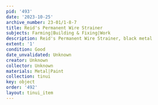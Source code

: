 ```yaml
---
pid: '493'
date: '2023-10-25'
archive_number: 23-01/1-8-7
title: Reid's Permanent Wire Strainer
subjects: Farming|Building & Fixing|Work
description: Reid's Permanent Wire Strainer, black metal
extent: '1'
condition: Good
date_unvalidated: Unknown
creator: Unknown
collector: Unknown
materials: Metal|Paint
collection: tinui
key: object
order: '492'
layout: tinui_item
---
```

